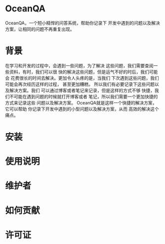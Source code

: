 # OceanQA
OceanQA，一个短小精悍的问答系统，帮助你记录下
开发中遇到的问题以及解决方案，让相同的问题不再重复出现。

# 背景
在学习和开发的过程中，会遇到一些问题，为了解决
这些问题，我们需要查阅一些资料，有时，我们可以很
快的解决这些问题，但是运气不好的时后，我们可能会
花费很长的时间去解决。更加令人头疼的是，当我们
下次遇到这些问题，我们可能会再次经历这样的过程，
甚至更加糟糕。
所以我们有必要记录下这些问题以及解决方案。我们
可以通过博客或者笔记来记录，但是这样的方式不够
快捷，我们不可能在遇到问题的时候就打开博客或者
笔记，所以我们需要一个更加快捷的方式来记录这些
问题以及解决方案。
OceanQA就是这样一个快捷的解决方案，它可以帮助
你记录下开发中遇到的小型问题以及解决方案，从而
高效的解决这个痛点。


# 安装

# 使用说明

# 维护者

# 如何贡献

# 许可证

